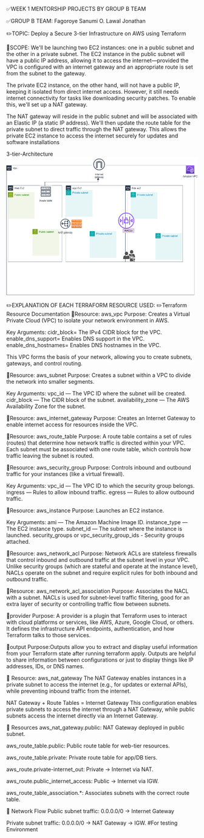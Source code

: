 ✅WEEK 1 MENTORSHIP PROJECTS BY GROUP B TEAM

✅GROUP B TEAM: Fagoroye Sanumi O.
              Lawal Jonathan

✏️TOPIC: Deploy a Secure 3-tier Infrastructure on AWS using Terraform

📘SCOPE: We'll be launching two EC2 instances: one in a public subnet and the other in a private subnet. The EC2 instance in the public subnet will have a public IP address, allowing it to access the internet—provided the VPC is configured with an internet gateway and an appropriate route is set from the subnet to the gateway.

The private EC2 instance, on the other hand, will not have a public IP, keeping it isolated from direct internet access. However, it still needs internet connectivity for tasks like downloading security patches. To enable this, we'll set up a NAT gateway.

The NAT gateway will reside in the public subnet and will be associated with an Elastic IP (a static IP address). We'll then update the route table for the private subnet to direct traffic through the NAT gateway. This allows the private EC2 instance to access the internet securely for updates and software installations

3-tier-Architecture
![Architecture](Ec2/GroupB-Architecture.png)

✏️EXPLANATION OF EACH TERRAFORM RESOURCE USED:
✏️Terraform Resource Documentation
📌Resource: aws_vpc
  Purpose: Creates a Virtual Private Cloud (VPC) to isolate your network environment in AWS.

Key Arguments:
cidr_block= The IPv4 CIDR block for the VPC.
enable_dns_support= Enables DNS support in the VPC.
enable_dns_hostnames= Enables DNS hostnames in the VPC.

This VPC forms the basis of your network, allowing you to create subnets, gateways, and control routing.

📌Resource: aws_subnet
  Purpose: Creates a subnet within a VPC to divide the network into smaller segments.

Key Arguments:
vpc_id — The VPC ID where the subnet will be created.
cidr_block — The CIDR block of the subnet.
availability_zone — The AWS Availability Zone for the subnet.

📌Resource: aws_internet_gateway
  Purpose: Creates an Internet Gateway to enable internet access for resources inside the VPC.

📌Resource: aws_route_table
Purpose: A route table contains a set of rules (routes) that determine how network traffic is directed within your VPC. Each subnet must be associated with one route table, which controls how traffic leaving the subnet is routed.

📌Resource: aws_security_group
Purpose: Controls inbound and outbound traffic for your instances (like a virtual firewall).

Key Arguments:
vpc_id — The VPC ID to which the security group belongs.
ingress — Rules to allow inbound traffic.
egress — Rules to allow outbound traffic.

🔹Resource: aws_instance
Purpose: Launches an EC2 instance.

Key Arguments:
ami — The Amazon Machine Image ID.
instance_type — The EC2 instance type.
subnet_id — The subnet where the instance is launched.
security_groups or vpc_security_group_ids - Security groups attached.

🔹Resource: aws_network_acl
Purpose: Network ACLs are stateless firewalls that control inbound and outbound traffic at the subnet level in your VPC. Unlike security groups (which are stateful and operate at the instance level), NACLs operate on the subnet and require explicit rules for both inbound and outbound traffic.

🔹Resource: aws_network_acl_association
Purpose: Associates the NACL with a subnet. NACLs is used for subnet-level traffic filtering, good for an extra layer of security or controlling traffic flow between subnets.

🔹provider
Purpose: A provider is a plugin that Terraform uses to interact with cloud platforms or services, like AWS, Azure, Google Cloud, or others. It defines the infrastructure API endpoints, authentication, and how Terraform talks to those services.

🔹output
Purpose:Outputs allow you to extract and display useful information from your Terraform state after running terraform apply. Outputs are helpful to share information between configurations or just to display things like IP addresses, IDs, or DNS names.

🔹 Resource: aws_nat_gateway
The NAT Gateway enables instances in a private subnet to access the internet (e.g., for updates or external APIs), while preventing inbound traffic from the internet.

 NAT Gateway + Route Tables = Internet Gateway
This configuration enables private subnets to access the internet through a NAT Gateway, while public subnets access the internet directly via an Internet Gateway.

🧱 Resources
aws_nat_gateway.public: NAT Gateway deployed in public subnet.

aws_route_table.public: Public route table for web-tier resources.

aws_route_table.private: Private route table for app/DB tiers.

aws_route.private-internet_out: Private → Internet via NAT.

aws_route.public_internet_access: Public → Internet via IGW.

aws_route_table_association.*: Associates subnets with the correct route table.

📡 Network Flow
Public subnet traffic: 0.0.0.0/0 → Internet Gateway

Private subnet traffic: 0.0.0.0/0 → NAT Gateway → IGW. #For testing Environment